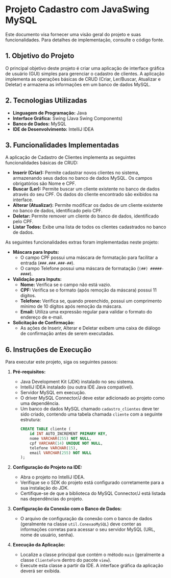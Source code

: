 # Projeto Cadastro com JavaSwing MySQL

Este documento visa fornecer uma visão geral do projeto e suas funcionalidades. Para detalhes de implementação, consulte o código fonte.

## 1. Objetivo do Projeto

O principal objetivo deste projeto é criar uma aplicação de interface gráfica de usuário (GUI) simples para gerenciar o cadastro de clientes. A aplicação implementa as operações básicas de CRUD (Criar, Ler/Buscar, Atualizar e Deletar) e armazena as informações em um banco de dados MySQL.

## 2. Tecnologias Utilizadas

* **Linguagem de Programação:** Java
* **Interface Gráfica:** Swing (Java Swing Components)
* **Banco de Dados:** MySQL
* **IDE de Desenvolvimento:** IntelliJ IDEA 

## 3. Funcionalidades Implementadas

A aplicação de Cadastro de Clientes implementa as seguintes funcionalidades básicas de CRUD:

* **Inserir (Criar):** Permite cadastrar novos clientes no sistema, armazenando seus dados no banco de dados MySQL. Os campos obrigatórios são Nome e CPF.
* **Buscar (Ler):** Permite buscar um cliente existente no banco de dados através do seu CPF. Os dados do cliente encontrado são exibidos na interface.
* **Alterar (Atualizar):** Permite modificar os dados de um cliente existente no banco de dados, identificado pelo CPF.
* **Deletar:** Permite remover um cliente do banco de dados, identificado pelo CPF.
* **Listar Todos:** Exibe uma lista de todos os clientes cadastrados no banco de dados.

As seguintes funcionalidades extras foram implementadas neste projeto:

* **Máscara para Inputs:**
    * O campo CPF possui uma máscara de formatação para facilitar a entrada (`###.###.###-##`).
    * O campo Telefone possui uma máscara de formatação (`(##) #####-####`).
* **Validação para Inputs:**
    * **Nome:** Verifica se o campo não está vazio.
    * **CPF:** Verifica se o formato (após remoção da máscara) possui 11 dígitos.
    * **Telefone:** Verifica se, quando preenchido, possui um comprimento mínimo de 10 dígitos após remoção da máscara.
    * **Email:** Utiliza uma expressão regular para validar o formato do endereço de e-mail.
* **Solicitação de Confirmação:**
    * As ações de Inserir, Alterar e Deletar exibem uma caixa de diálogo de confirmação antes de serem executadas.


## 6. Instruções de Execução

Para executar este projeto, siga os seguintes passos:

1.  **Pré-requisitos:**
    * Java Development Kit (JDK) instalado no seu sistema.
    * IntelliJ IDEA instalado (ou outra IDE Java compatível).
    * Servidor MySQL em execução.
    * O driver MySQL Connector/J deve estar adicionado ao projeto como uma dependência.
    * Um banco de dados MySQL chamado `cadastro_clientes` deve ter sido criado, contendo uma tabela chamada `cliente` com a seguinte estrutura:
        ```sql
        CREATE TABLE cliente (
            id INT AUTO_INCREMENT PRIMARY KEY,
            nome VARCHAR(255) NOT NULL,
            cpf VARCHAR(14) UNIQUE NOT NULL,
            telefone VARCHAR(15),
            email VARCHAR(255) NOT NULL
        );
        ```

2.  **Configuração do Projeto na IDE:**
    * Abra o projeto no IntelliJ IDEA.
    * Verifique se o SDK do projeto está configurado corretamente para a sua instalação do JDK.
    * Certifique-se de que a biblioteca do MySQL Connector/J está listada nas dependências do projeto.

3.  **Configuração da Conexão com o Banco de Dados:**
    * O arquivo de configuração da conexão com o banco de dados (geralmente na classe `util.ConexaoMySQL`) deve conter as informações corretas para acessar o seu servidor MySQL (URL, nome de usuário, senha).

4.  **Execução da Aplicação:**
    * Localize a classe principal que contém o método `main` (geralmente a classe `ClienteForm` dentro do pacote `view`).
    * Execute esta classe a partir da IDE. A interface gráfica da aplicação deverá ser exibida.


